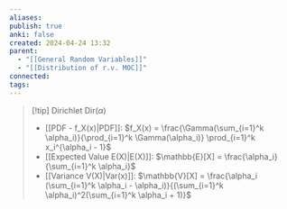 ```yaml
---
aliases: 
publish: true
anki: false
created: 2024-04-24 13:32
parent:
  - "[[General Random Variables]]"
  - "[[Distribution of r.v. MOC]]"
connected: 
tags: 
---
```


> [!tip] Dirichlet  $\text{Dir}(\alpha)$
> - [[PDF - f_X(x)|PDF]]: $f_X(x) = \frac{\Gamma(\sum_{i=1}^k \alpha_i)}{\prod_{i=1}^k \Gamma(\alpha_i)} \prod_{i=1}^k x_i^{\alpha_i - 1}$
> - [[Expected Value E(X)|E(X)]]: $\mathbb{E}[X] = \frac{\alpha_i}{\sum_{i=1}^k \alpha_i}$
> - [[Variance V(X)|Var(x)]]: $\mathbb{V}[X] = \frac{\alpha_i (\sum_{i=1}^k \alpha_i - \alpha_i)}{(\sum_{i=1}^k \alpha_i)^2(\sum_{i=1}^k \alpha_i + 1)}$
